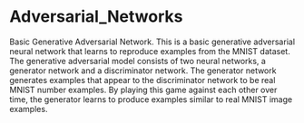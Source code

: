 # Adversarial_Networks
Basic Generative Adversarial Network.
This is a basic generative adversarial neural network that learns to reproduce examples from the MNIST dataset.
The generative adversarial model consists of two neural networks, a generator network and a discriminator network.
The generator network generates examples that appear to the discriminator network to be real MNIST number examples.
By playing this game against each other over time, the generator learns to produce examples similar to real MNIST image examples.

